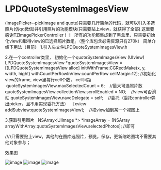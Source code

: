 # LPDQuoteSystemImagesView
(imagePicker--pickImage and quote)只需要几行简单的代码，就可以引入多选照片(仿qq微信)并引用照片的功能模块(只需要贴上view，就获得了全部).这里要感谢TZImagePickerController！！  所有的功能都集成到了黑盒里，只需要初始化view和取得view的已选择照片数组。（整个库包含必需资源只有270k）
简单介绍下用法（目前）
1.引入头文件LPDQuoteSystemImagesView.h

2.在一个controller类里， 初始化一个quoteSystemImagesView (UIview)
LPDQuoteSystemImagesView *quoteSystemImagesView = [[LPDQuoteSystemImagesView alloc] initWithFrame:CGRectMake(x, y, width, hight) withCountPerRowInView:countPerRow cellMargin:12];
//初始化view的frame, view里每行cell个数， cell间距
    quoteSystemImagesView.maxSelectedCount = 6; 
    //最大可选照片数
     quoteSystemImagesView.collectionView.scrollEnabled = NO;
    //view可否滑动 
    quoteSystemImagesView.navcDelegate = self;
    //委托（委托controller弹出picker，且不用实现委托方法）
    [xview addSubview:quoteSystemImagesView];
    //把view加到某一个视图上
    
3.获取引用图片  
 NSArray<UIImage *> *imageArray = [NSArray arrayWithArray:quoteSystemImagesView.selectedPhotos];
 //即可
 
 ////只需要贴上view，其他的在图库选照片，预览，保存，更新缩略图均不需要其他对象参与；
 
效果图

![image](https://github.com/Assuner-Lee/LPDQuoteSystemImagesView/blob/master/效果图1.jpg)
![image](https://github.com/Assuner-Lee/LPDQuoteSystemImagesView/blob/master/效果图2.PNG)
![image](https://github.com/Assuner-Lee/LPDQuoteSystemImagesView/blob/master/效果图3.PNG)
